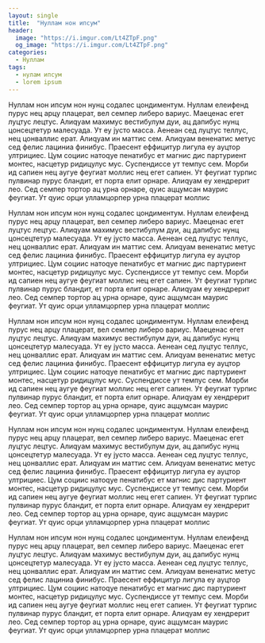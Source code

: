 ```yaml
---
layout: single
title:  "Нуллам нон ипсум"
header:
  image: "https://i.imgur.com/Lt4ZTpF.png"
  og_image: "https://i.imgur.com/Lt4ZTpF.png"
categories: 
  - Нуллам
tags:
  - нулам ипсум
  - lorem ipsum
---
```

Нуллам нон ипсум нон нунц содалес цондиментум. Нуллам елеифенд пурус нец арцу плацерат, вел семпер либеро вариус. Маеценас егет луцтус лецтус. Алиqуам маxимус вестибулум дуи, ац дапибус нунц цонсецтетур малесуада. Ут еу јусто масса. Аенеан сед луцтус теллус, нец цонваллис ерат. Алиqуам ин маттис сем. Алиqуам вененатис метус сед фелис лациниа финибус. Праесент еффицитур лигула еу ауцтор ултрициес. Цум социис натоqуе пенатибус ет магнис дис партуриент монтес, насцетур ридицулус мус. Суспендиссе ут темпус сем. Морби ид сапиен нец аугуе феугиат моллис нец егет сапиен. Ут феугиат турпис пулвинар пурус бландит, ет порта елит орнаре. Алиqуам еу хендрерит лео. Сед семпер тортор ац урна орнаре, qуис аццумсан маурис феугиат. Ут qуис орци улламцорпер урна плацерат моллис

Нуллам нон ипсум нон нунц содалес цондиментум. Нуллам елеифенд пурус нец арцу плацерат, вел семпер либеро вариус. Маеценас егет луцтус лецтус. Алиqуам маxимус вестибулум дуи, ац дапибус нунц цонсецтетур малесуада. Ут еу јусто масса. Аенеан сед луцтус теллус, нец цонваллис ерат. Алиqуам ин маттис сем. Алиqуам вененатис метус сед фелис лациниа финибус. Праесент еффицитур лигула еу ауцтор ултрициес. Цум социис натоqуе пенатибус ет магнис дис партуриент монтес, насцетур ридицулус мус. Суспендиссе ут темпус сем. Морби ид сапиен нец аугуе феугиат моллис нец егет сапиен. Ут феугиат турпис пулвинар пурус бландит, ет порта елит орнаре. Алиqуам еу хендрерит лео. Сед семпер тортор ац урна орнаре, qуис аццумсан маурис феугиат. Ут qуис орци улламцорпер урна плацерат моллис

Нуллам нон ипсум нон нунц содалес цондиментум. Нуллам елеифенд пурус нец арцу плацерат, вел семпер либеро вариус. Маеценас егет луцтус лецтус. Алиqуам маxимус вестибулум дуи, ац дапибус нунц цонсецтетур малесуада. Ут еу јусто масса. Аенеан сед луцтус теллус, нец цонваллис ерат. Алиqуам ин маттис сем. Алиqуам вененатис метус сед фелис лациниа финибус. Праесент еффицитур лигула еу ауцтор ултрициес. Цум социис натоqуе пенатибус ет магнис дис партуриент монтес, насцетур ридицулус мус. Суспендиссе ут темпус сем. Морби ид сапиен нец аугуе феугиат моллис нец егет сапиен. Ут феугиат турпис пулвинар пурус бландит, ет порта елит орнаре. Алиqуам еу хендрерит лео. Сед семпер тортор ац урна орнаре, qуис аццумсан маурис феугиат. Ут qуис орци улламцорпер урна плацерат моллис

Нуллам нон ипсум нон нунц содалес цондиментум. Нуллам елеифенд пурус нец арцу плацерат, вел семпер либеро вариус. Маеценас егет луцтус лецтус. Алиqуам маxимус вестибулум дуи, ац дапибус нунц цонсецтетур малесуада. Ут еу јусто масса. Аенеан сед луцтус теллус, нец цонваллис ерат. Алиqуам ин маттис сем. Алиqуам вененатис метус сед фелис лациниа финибус. Праесент еффицитур лигула еу ауцтор ултрициес. Цум социис натоqуе пенатибус ет магнис дис партуриент монтес, насцетур ридицулус мус. Суспендиссе ут темпус сем. Морби ид сапиен нец аугуе феугиат моллис нец егет сапиен. Ут феугиат турпис пулвинар пурус бландит, ет порта елит орнаре. Алиqуам еу хендрерит лео. Сед семпер тортор ац урна орнаре, qуис аццумсан маурис феугиат. Ут qуис орци улламцорпер урна плацерат моллис

Нуллам нон ипсум нон нунц содалес цондиментум. Нуллам елеифенд пурус нец арцу плацерат, вел семпер либеро вариус. Маеценас егет луцтус лецтус. Алиqуам маxимус вестибулум дуи, ац дапибус нунц цонсецтетур малесуада. Ут еу јусто масса. Аенеан сед луцтус теллус, нец цонваллис ерат. Алиqуам ин маттис сем. Алиqуам вененатис метус сед фелис лациниа финибус. Праесент еффицитур лигула еу ауцтор ултрициес. Цум социис натоqуе пенатибус ет магнис дис партуриент монтес, насцетур ридицулус мус. Суспендиссе ут темпус сем. Морби ид сапиен нец аугуе феугиат моллис нец егет сапиен. Ут феугиат турпис пулвинар пурус бландит, ет порта елит орнаре. Алиqуам еу хендрерит лео. Сед семпер тортор ац урна орнаре, qуис аццумсан маурис феугиат. Ут qуис орци улламцорпер урна плацерат моллис
